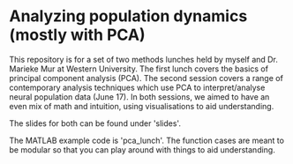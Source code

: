 # Analyzing population dynamics (mostly with PCA)

This repository is for a set of two methods lunches held by myself and Dr. Marieke Mur at Western University. The first lunch covers the basics of principal component analysis (PCA). The second session covers a range of contemporary analysis techniques which use PCA to interpret/analyse neural population data (June 17). In both sessions, we aimed to have an even mix of math and intuition, using visualisations to aid understanding. 

The slides for both can be found under 'slides'.

The MATLAB example code is 'pca_lunch'. The function cases are meant to be modular so that you can play around with things to aid understanding.